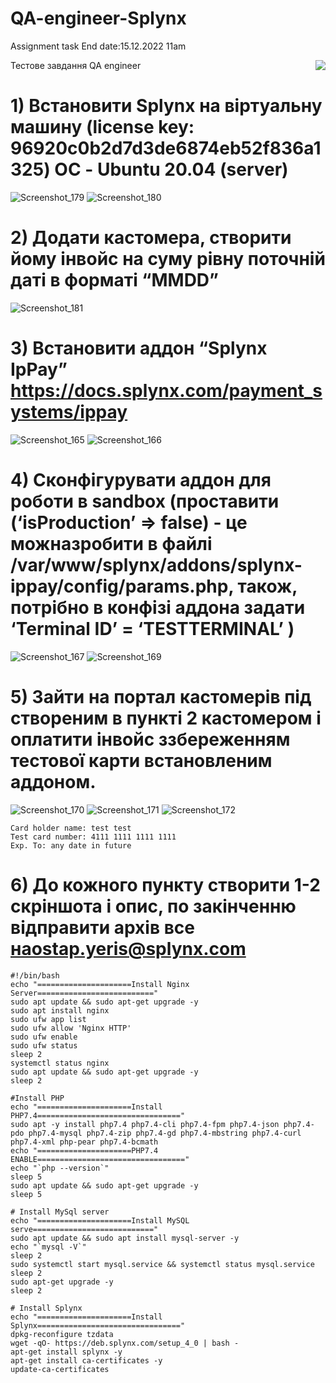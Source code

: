 # QA-engineer-Splynx
Assignment task End date:15.12.2022  11am

Тестове завдання
QA engineer
<img src="https://user-images.githubusercontent.com/106797604/208827011-7fc52bcc-12f7-49ed-bf95-efdbba2194ae.png" align="right">
# 1) Встановити Splynx на віртуальну машину (license key: 96920c0b2d7d3de6874eb52f836a1325) ОС - Ubuntu 20.04 (server)
![Screenshot_179](https://user-images.githubusercontent.com/106797604/208830737-c7f71db8-7ce4-48a3-96d4-24ac56b9274c.png)
![Screenshot_180](https://user-images.githubusercontent.com/106797604/208830934-c67a91e2-8de2-463e-b70f-e0ffdcaf69fd.png)

# 2) Додати кастомера, створити йому інвойс на суму рівну поточній даті в форматі “MMDD”
![Screenshot_181](https://user-images.githubusercontent.com/106797604/208832133-f69cdf50-cb80-4e14-9f63-83722023a317.png)



# 3) Встановити аддон “Splynx IpPay” https://docs.splynx.com/payment_systems/ippay
![Screenshot_165](https://user-images.githubusercontent.com/106797604/208800011-b0e7b3b7-7e08-4be4-8841-320cc2812262.png)
![Screenshot_166](https://user-images.githubusercontent.com/106797604/208800017-5a53f841-26f7-46e3-84dc-ae1f71948380.png)

# 4) Сконфігурувати аддон для роботи в sandbox (проставити (‘isProduction’ => false) - це можназробити в файлі /var/www/splynx/addons/splynx-ippay/config/params.php, також, потрібно в конфізі аддона задати ‘Terminal ID’ = ‘TESTTERMINAL’ )
![Screenshot_167](https://user-images.githubusercontent.com/106797604/208800132-37ed7215-e04d-4cba-88ab-c2c9460cf4f5.png)
![Screenshot_169](https://user-images.githubusercontent.com/106797604/208800135-c575194f-d007-446f-90cc-1b1b6a56c819.png)

# 5) Зайти на портал кастомерів під створеним в пункті 2 кастомером і оплатити інвойс ззбереженням тестової карти встановленим аддоном.
![Screenshot_170](https://user-images.githubusercontent.com/106797604/208800210-82ced700-1d14-40ea-abff-9777bf1470c2.png)
![Screenshot_171](https://user-images.githubusercontent.com/106797604/208800212-553e7f08-7caa-4ac1-94d9-f212d2862601.png)
![Screenshot_172](https://user-images.githubusercontent.com/106797604/208804012-73a7c6ba-e555-4a45-a4d7-fb6eaab1248b.png)

 ```
 Card holder name: test test
Test card number: 4111 1111 1111 1111
Exp. To: any date in future
```
# 6) До кожного пункту створити 1-2 скріншота і опис, по закінченню відправити архів все наostap.yeris@splynx.com
```
#!/bin/bash
echo "=====================Install Nginx Server=========================="
sudo apt update && sudo apt-get upgrade -y 
sudo apt install nginx
sudo ufw app list
sudo ufw allow 'Nginx HTTP'
sudo ufw enable
sudo ufw status
sleep 2
systemctl status nginx 
sudo apt update && sudo apt-get upgrade -y
sleep 2

#Install PHP 
echo "=====================Install PHP7.4================================"
sudo apt -y install php7.4 php7.4-cli php7.4-fpm php7.4-json php7.4-pdo php7.4-mysql php7.4-zip php7.4-gd php7.4-mbstring php7.4-curl php7.4-xml php-pear php7.4-bcmath
echo "=====================PHP7.4 ENABLE================================="
echo "`php --version`"
sleep 5
sudo apt update && sudo apt-get upgrade -y
sleep 5

# Install MySql server
echo "=====================Install MySQL serve==========================="
sudo apt update && sudo apt install mysql-server -y 
echo "`mysql -V`"
sleep 2
sudo systemctl start mysql.service && systemctl status mysql.service
sleep 2
sudo apt-get upgrade -y
sleep 2

# Install Splynx
echo "=====================Install Splynx================================"
dpkg-reconfigure tzdata
wget -qO- https://deb.splynx.com/setup_4_0 | bash -
apt-get install splynx -y
apt-get install ca-certificates -y
update-ca-certificates

```
